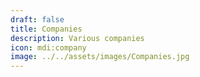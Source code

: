 ```yaml
---
draft: false
title: Companies
description: Various companies
icon: mdi:company
image: ../../assets/images/Companies.jpg
---
```

